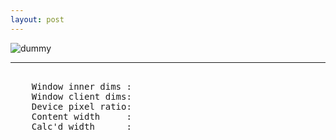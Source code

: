 ```yaml
---
layout: post
---
```


<img src="https://dummyimage.com/740x100/000/fff&text=Fallback" srcset="
    https://dummyimage.com/740x100/000/fff&text=740w   740w,
    https://dummyimage.com/1480x200/000/fff&text=1480w 1480w,
    https://dummyimage.com/2220x300/000/fff&text=2220w 2220w,
    https://dummyimage.com/2960x400/000/fff&text=2960w 2960w,
    https://dummyimage.com/3700x500/000/fff&text=3700w 3700w,
    https://dummyimage.com/4440x600/000/fff&text=4440w 4440w,
    "
    sizes="(max-width: 800px) calc(100vw - 30px), 740px"
    alt="dummy">

---

<div style="font-family: monospace; white-space:pre-wrap;">
    Window inner dims : <span id="inner"></span>
    Window client dims: <span id="client"></span>
    Device pixel ratio: <span id="dpr"></span>
    Content width     : <span id="cow"></span>
    Calc'd width      : <span id="caw"></span> 
</div>

<!-- we'll get the width of this div as Content width-->
<div id="test-div"></div>

<style>
#calc-div { width: 740px; }
@media (max-width: 800px) {
    #calc-div { width: calc(100vw - 30px); }
}
</style>

<!-- this div is for our calculated width -->
<div id="calc-div" style=""><p></p></div>

<script>

    function reportWindowSize() {
        document.querySelector('#inner').textContent = window.innerWidth + ' x ' + window.innerHeight;
        document.querySelector('#client').textContent = document.documentElement.clientWidth + ' x ' + document.documentElement.clientHeight;
        document.querySelector('#dpr').textContent = window.devicePixelRatio;
        document.querySelector('#cow').textContent = document.querySelector('#test-div').offsetWidth + 'px';
        document.querySelector('#caw').textContent = document.querySelector('#calc-div').offsetWidth + 'px';
    }
    
    reportWindowSize();
    window.onresize = reportWindowSize;
</script>